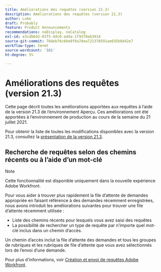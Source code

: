 ```yaml
---
title: Améliorations des requêtes (version 21.3)
description: Améliorations des requêtes (version 21.3)
author: Luke
draft: Probably
feature: Product Announcements
recommendations: noDisplay, noCatalog
exl-id: e3cdb642-83f5-4dc0-a4da-1f9378ab3914
source-git-commit: 76deb76c66e8f8a7dea721378591ae035b8d42e7
workflow-type: tm+mt
source-wordcount: '161'
ht-degree: 5%

---
```


# Améliorations des requêtes (version 21.3)

Cette page décrit toutes les améliorations apportées aux requêtes à l’aide de la version 21.3 de l’environnement Aperçu. Ces améliorations ont été apportées à l’environnement de production au cours de la semaine du 21 juillet 2021.

Pour obtenir la liste de toutes les modifications disponibles avec la version 21.3, consultez la [présentation de la version 21.3](../../../product-announcements/product-releases/21.3-release-activity/21-3-release-overview.md).

## Recherche de requêtes selon des chemins récents ou à l’aide d’un mot-clé

>[!NOTE]
>
>Cette fonctionnalité est disponible uniquement dans la nouvelle expérience Adobe Workfront.

Pour vous aider à trouver plus rapidement la file d’attente de demandes appropriée en faisant référence à des demandes récemment enregistrées, nous avons introduit les améliorations suivantes pour trouver une file d’attente récemment utilisée :

* Liste des chemins récents pour lesquels vous avez saisi des requêtes
* La possibilité de rechercher un type de requête par n’importe quel mot-clé inclus dans un chemin d’accès.

Un chemin d’accès inclut la file d’attente des demandes et tous les groupes de rubriques et les rubriques de file d’attente que vous avez sélectionnés lors de l’envoi d’une demande.

Pour plus d’informations, voir [Création et envoi de requêtes Adobe Workfront](/help/quicksilver/manage-work/requests/create-requests/create-submit-requests.md).

